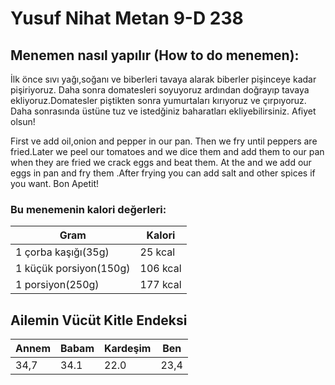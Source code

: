 # Yusuf Nihat Metan 9-D 238
## Menemen nasıl yapılır (How to do menemen):

İlk önce sıvı yağı,soğanı ve biberleri  tavaya alarak biberler pişinceye kadar pişiriyoruz. Daha sonra domatesleri soyuyoruz ardından doğrayıp tavaya ekliyoruz.Domatesler piştikten sonra yumurtaları kırıyoruz ve çırpıyoruz. Daha sonrasında üstüne tuz ve istedğiniz baharatları ekliyebilirsiniz. Afiyet olsun!

First ve add oil,onion and pepper in our pan. Then we fry until peppers are fried.Later we peel our tomatoes and we dice them and add them to our pan when they are fried we crack eggs and beat them. At the and we add our eggs in pan and fry them .After frying you can add salt and other spices if you want. Bon Apetit!

### Bu menemenin kalori değerleri:
|Gram|Kalori|
|----|------|
|1 çorba kaşığı(35g)|25 kcal|
|1 küçük porsiyon(150g)|106 kcal|
|1 porsiyon(250g)|177 kcal|

## Ailemin Vücüt Kitle Endeksi
| Annem | Babam | Kardeşim | Ben|
|-------|-------|----------|----|
|34,7| 34.1|22.0|23,4|




